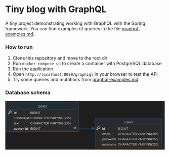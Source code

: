# Tiny blog with GraphQL

A tiny project demonstrating working with GraphQL with the Spring framework. You can find examples of queries in the file [graphql-examples.md](./graphql-examples.md).

### How to run

1. Clone this repository and move to the root dir
2. Run `docker-compose up` to create a container with PostgreSQL database
3. Run the application
4. Open `http://localhost:8080/graphiql` in your browser to test the API
5. Try some queries and mutations from [graphql-examples.md](./graphql-examples.md)

### Database schema

![Database schema](./database-schema.png)